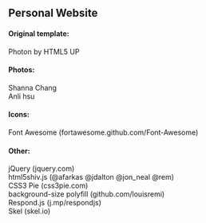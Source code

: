 ## Personal Website

#### Original template:
Photon by HTML5 UP
#### Photos:
Shanna Chang</br >
Anli hsu

#### Icons:
Font Awesome (fortawesome.github.com/Font-Awesome)

#### Other:
jQuery (jquery.com)</br >
html5shiv.js (@afarkas @jdalton @jon_neal @rem)</br >
CSS3 Pie (css3pie.com)</br >
background-size polyfill (github.com/louisremi)</br >
Respond.js (j.mp/respondjs)</br >
Skel (skel.io)</br >